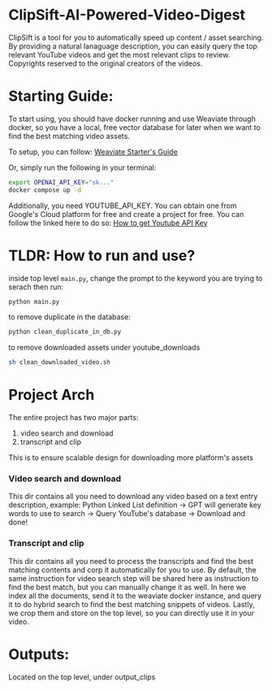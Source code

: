 # ClipSift-AI-Powered-Video-Digest

ClipSift is a tool for you to automatically speed up content / asset searching. By providing a natural lanaguage description, you can easily query the top relevant YouTube videos and get the most relevant clips to review. Copyrights reserved to the original creators of the videos.

# Starting Guide:

To start using, you should have docker running and use Weaviate through docker, so you have a local, free vector database for later when we want to find the best matching video assets.

To setup, you can follow: [Weaviate Starter's Guide](https://weaviate.io/developers/weaviate/quickstart#can-i-use-another-deployment-method)

Or, simply run the following in your terminal:

```bash
export OPENAI_API_KEY="sk..."
docker compose up -d
```

Additionally, you need YOUTUBE_API_KEY. You can obtain one from Google's Cloud platform for free and create a project for free.
You can follow the linked here to do so: [How to get Youtube API Key](https://stackoverflow.com/a/44399524)

# TLDR: How to run and use?

inside top level `main.py`, change the prompt to the keyword you are trying to serach
then run:

```bash
python main.py
```

to remove duplicate in the database:

```bash
python clean_duplicate_in_db.py
```

to remove downloaded assets under youtube_downloads

```bash
sh clean_downloaded_video.sh
```

# Project Arch

The entire project has two major parts:

1. video search and download
2. transcript and clip

This is to ensure scalable design for downloading more platform's assets

### Video search and download

This dir contains all you need to download any video based on a text entry description, example: Python Linked List definition -> GPT will generate key words to use to search -> Query YouTube's database -> Download and done!

### Transcript and clip

This dir contains all you need to process the transcripts and find the best matching contents and corp it automatically for you to use. By default, the same instruction for video search step will be shared here as instruction to find the best match, but you can manually change it as well. In here we index all the documents, send it to the weaviate docker instance, and query it to do hybrid search to find the best matching snippets of videos. Lastly, we crop them and store on the top level, so you can directly use it in your video.

# Outputs:

Located on the top level, under output_clips
